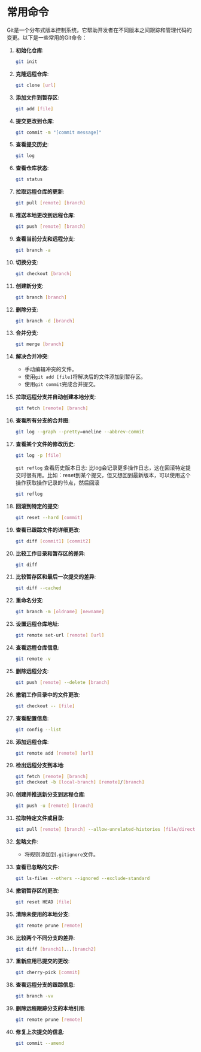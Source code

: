 # 常用命令

Git是一个分布式版本控制系统，它帮助开发者在不同版本之间跟踪和管理代码的变更。以下是一些常用的Git命令：

1. **初始化仓库**:

   ```sh
   git init
   ```

2. **克隆远程仓库**:

   ```sh
   git clone [url]
   ```

3. **添加文件到暂存区**:

   ```sh
   git add [file]
   ```

4. **提交更改到仓库**:

   ```sh
   git commit -m "[commit message]"
   ```

5. **查看提交历史**:

   ```sh
   git log
   ```

6. **查看仓库状态**:

   ```sh
   git status
   ```

7. **拉取远程仓库的更新**:

   ```sh
   git pull [remote] [branch]
   ```

8. **推送本地更改到远程仓库**:

   ```sh
   git push [remote] [branch]
   ```

9. **查看当前分支和远程分支**:

   ```sh
   git branch -a
   ```

10. **切换分支**:

    ```sh
    git checkout [branch]
    ```

11. **创建新分支**:

    ```sh
    git branch [branch]
    ```

12. **删除分支**:

    ```sh
    git branch -d [branch]
    ```

13. **合并分支**:

    ```sh
    git merge [branch]
    ```

14. **解决合并冲突**:
    - 手动编辑冲突的文件。
    - 使用`git add [file]`将解决后的文件添加到暂存区。
    - 使用`git commit`完成合并提交。

15. **拉取远程分支并自动创建本地分支**:

    ```sh
    git fetch [remote] [branch]
    ```

16. **查看所有分支的合并图**:

    ```sh
    git log --graph --pretty=oneline --abbrev-commit
    ```

17. **查看某个文件的修改历史**:

    ```sh
    git log -p [file]
    ```

    `git reflog` 查看历史版本日志: 比log会记录更多操作日志，这在回滚特定提交时很有用。比如：reset到某个提交，但又想回到最新版本，可以使用这个操作获取操作记录的节点，然后回滚

    ```sh
    git reflog
    ```

18. **回滚到特定的提交**:

    ```sh
    git reset --hard [commit]
    ```

19. **查看已跟踪文件的详细更改**:

    ```sh
    git diff [commit1] [commit2]
    ```

20. **比较工作目录和暂存区的差异**:

    ```sh
    git diff
    ```

21. **比较暂存区和最后一次提交的差异**:

    ```sh
    git diff --cached
    ```

22. **重命名分支**:

    ```sh
    git branch -m [oldname] [newname]
    ```

23. **设置远程仓库地址**:

    ```sh
    git remote set-url [remote] [url]
    ```

24. **查看远程仓库信息**:

    ```sh
    git remote -v
    ```

25. **删除远程分支**:

    ```sh
    git push [remote] --delete [branch]
    ```

26. **撤销工作目录中的文件更改**:

    ```sh
    git checkout -- [file]
    ```

27. **查看配置信息**:

    ```sh
    git config --list
    ```

28. **添加远程仓库**:

    ```sh
    git remote add [remote] [url]
    ```

29. **检出远程分支到本地**:

    ```sh
    git fetch [remote] [branch]
    git checkout -b [local-branch] [remote]/[branch]
    ```

30. **创建并推送新分支到远程仓库**:

    ```sh
    git push -u [remote] [branch]
    ```

31. **拉取特定文件或目录**:

    ```sh
    git pull [remote] [branch] --allow-unrelated-histories [file/directory]
    ```

32. **忽略文件**:
    - 将规则添加到`.gitignore`文件。

33. **查看已忽略的文件**:

    ```sh
    git ls-files --others --ignored --exclude-standard
    ```

34. **撤销暂存区的更改**:

    ```sh
    git reset HEAD [file]
    ```

35. **清除未使用的本地分支**:

    ```sh
    git remote prune [remote]
    ```

36. **比较两个不同分支的差异**:

    ```sh
    git diff [branch1]...[branch2]
    ```

37. **重新应用已提交的更改**:

    ```sh
    git cherry-pick [commit]
    ```

38. **查看远程分支的跟踪信息**:

    ```sh
    git branch -vv
    ```

39. **删除远程跟踪分支的本地引用**:

    ```sh
    git remote prune [remote]
    ```

40. **修复上次提交的信息**:

    ```sh
    git commit --amend
    ```
